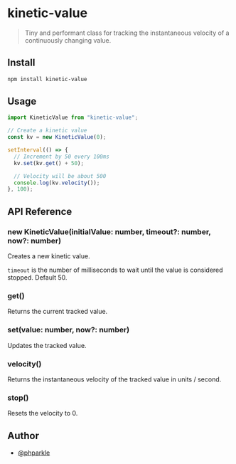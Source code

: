 # kinetic-value

> Tiny and performant class for tracking the instantaneous velocity of a continuously changing value.

## Install

```sh
npm install kinetic-value
```

## Usage

```js
import KineticValue from "kinetic-value";

// Create a kinetic value
const kv = new KineticValue(0);

setInterval(() => {
  // Increment by 50 every 100ms
  kv.set(kv.get() + 50);

  // Velocity will be about 500
  console.log(kv.velocity());
}, 100);
```

## API Reference

### new KineticValue(initialValue: number, timeout?: number, now?: number)

Creates a new kinetic value.

`timeout` is the number of milliseconds to wait until the value is considered stopped. Default 50.

### get()

Returns the current tracked value.

### set(value: number, now?: number)

Updates the tracked value.

### velocity()

Returns the instantaneous velocity of the tracked value in units / second.

### stop()

Resets the velocity to 0.

## Author

- [@phparkle](https://www.github.com/phparkle)

